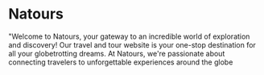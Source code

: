 # Natours
"Welcome to Natours,  your gateway to an incredible world of exploration and discovery! Our travel and tour website is your one-stop destination for all your globetrotting dreams.  At Natours, we're passionate about connecting travelers to unforgettable experiences around the globe
